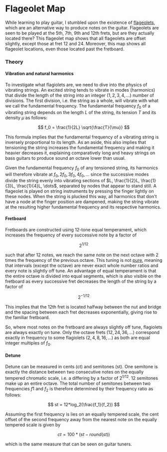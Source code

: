 # Flageolet Map

While learning to play guitar, I stumbled upon the existence of [flageolets](https://en.wikipedia.org/wiki/String_harmonic), which are an alternative way to produce notes on the guitar. Flageolets are seen to be played at the 5th, 7th, 9th and 12th frets, but are they actually located there? This flageolet map shows that all flageolets are offset slightly, except those at fret 12 and 24. Moreover, this map shows all flageolet locations, even those located past the fretboard.

### Theory 

#### Vibration and natural harmonics

To investigate what flagiolets are, we need to dive into the physics of vibrating strings. An excited string tends to vibrate in modes (harmonics) that divide the length of the string into an integer ($1, 2, 3, 4, \dots$) number of divisions. The first division, i.e. the string as a whole, will vibrate with what we call the fundamental frequency. The fundamental frequency $f_0$ of a vibrating string depends on the length $L$ of the string, its tension $T$ and its density $\mu$ as follows: 

$$ f_0 = \frac{1}{2L} \sqrt{\frac{T}{\mu}} $$

This formula implies that the fundamental frequency of a vibrating string is inversely proportional to its length. As an aside, this also implies that tensioning the string increases the fundamental frequency and making it heavier decreases it, explaining comparatively long and heavy strings on bass guitars to produce sound an octave lower than usual. 

Given the fundamental frequency $f_0$ of any tensioned string, its harmonics will therefore vibrate at $f_0, 2f_0, 3f_0, 4f_0, \dots$ since the successive modes divide the string evenly into vibrating sections of $L, \frac{1}{2}L, \frac{1}{3}L, \frac{1}{4}L, \dots$, separated by nodes that appear to stand still. A flageolet is played on string instruments by pressing the finger lightly on these nodes. When the string is plucked this way, all harmonics that don't have a node at the finger position are dampened, making the string vibrate at the resulting higher fundamental frequency and its respective harmonics.

#### Fretboard

Fretboards are constructed using 12-tone equal temperament, which increases the frequency of every successive note by a factor of

$$ 2 ^ {1/12} $$

such that after 12 notes, we reach the same note on the next octave with 2 times the frequency of the previous octave. This tuning is not [pure](https://en.wikipedia.org/wiki/Just_intonation), meaning that intervals (except the octave) are never exact whole number ratios and every note is slightly off tune. An advantage of equal temperament is that the entire octave is divided into equal segments, which is also visible on the fretboard as every successive fret decreases the length of the string by a factor of

$$ 2 ^ {-1/12} $$

This implies that the 12th fret is located halfway between the nut and bridge and the spacing between each fret decreases exponentially, giving rise to the familiar fretboard.

So, where most notes on the fretboard are always slightly off tune, flagiolets are always exactly on tune. Only the octave frets ($12, 24, 36, \dots$) correspond exactly in frequency to some flagiolets ($2, 4, 8, 16, \dots$) as both are equal integer multiples of $f_0$.

#### Detune

Detune can be measured in cents (ct) and semitones (st). One semitone is exactly the distance between two consecutive notes on the equally tempered chromatic scale, i.e. a differing by a factor of $2 ^ {1/12}$. 12 semitones make up an entire octave. The total number of semitones between two frequencies $f1$ and $f_2$ is therefore determined by their frequency ratio as follows:

$$ st = 12*log_2(\frac{f_1}{f_2}) $$

Assuming the first frequency is lies on an equally tempered scale, the cent offset of the second frequency away from the nearest note on the equally tempered scale is given by

$$ ct = 100 * (st - round(st)) $$

which is the same measure that can be seen on guitar tuners.
